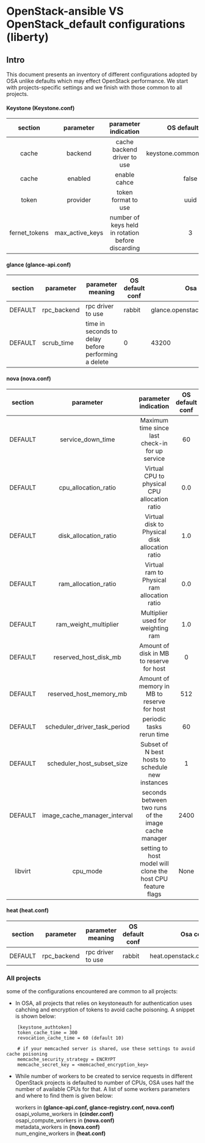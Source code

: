 OpenStack-ansible VS OpenStack_default configurations (liberty)
=============================

Intro
------

This document presents an inventory of different configurations adopted by OSA unlike defaults which may effect OpenStack performance. We start with projects-specific settings and we finish with those common to all projects.

#### Keystone (Keystone.conf)

|    section    |    parameter    |                parameter indication               |       OS default conf      |    Osa configurations   |
|:-------------:|:---------------:|:-------------------------------------------------:|:--------------------------:|:-----------------------:|
|     cache     |     backend     |            cache backend driver to use            | keystone.common.cache.noop | dogpile.cache.memcached |
|     cache     |     enabled     |                    enable cahce                   |            false           |           true          |
|     token     |     provider    |                token format to use                |            uuid            |          fernet         |
| fernet_tokens | max_active_keys | number of keys held in rotation before discarding |              3             |            7            |

#### glance (glance-api.conf)

| section | parameter     | parameter meaning                                    | OS default conf | Osa configurations                     |
|---------|---------------|------------------------------------------------------|-----------------|----------------------------------------|
| DEFAULT | rpc_backend   | rpc driver to use                                    | rabbit          | glance.openstack.common.rpc.impl_kombu |
| DEFAULT | scrub_time    | time in seconds  to delay before performing a delete | 0               | 43200                                  |


#### nova (nova.conf)

| section |           parameter          |                     parameter indication                    | OS default conf | Osa configurations |
|:-------:|:----------------------------:|:-----------------------------------------------------------:|:---------------:|:------------------:|
| DEFAULT |       service_down_time      |       Maximum time since last check-in for up service       |        60       |         120        |
| DEFAULT |     cpu_allocation_ratio     |         Virtual CPU to physical CPU allocation ratio        |       0.0       |         2.0        |
| DEFAULT |     disk_allocation_ratio    |        Virtual disk to Physical disk allocation ratio       |       1.0       |         1.0        |
| DEFAULT |     ram_allocation_ratio     |         Virtual ram to Physical ram allocation ratio        |       0.0       |         1.0        |
| DEFAULT |     ram_weight_multiplier    |              Multiplier used for weighting ram              |       1.0       |         5.0        |
| DEFAULT |     reserved_host_disk_mb    |           Amount of disk in MB to reserve for host          |        0        |        2048        |
| DEFAULT |    reserved_host_memory_mb   |          Amount of memory in MB to reserve for host         |       512       |        2048        |
| DEFAULT | scheduler_driver_task_period |                  periodic tasks rerun time                  |        60       |         60         |
| DEFAULT |  scheduler_host_subset_size  |       Subset of N best hosts to schedule new instances      |        1        |         10         |
| DEFAULT | image_cache_manager_interval |     seconds between two runs of the image cache manager     |       2400      |  0 (default rate)  |
| libvirt |           cpu_mode           | setting to host model will clone the host CPU feature flags |       None      |     host-model     |

#### heat (heat.conf)

| section | parameter     | parameter meaning                                    | OS default conf | Osa configurations                   |
|---------|---------------|------------------------------------------------------|-----------------|--------------------------------------|
| DEFAULT | rpc_backend   | rpc driver to use                                    | rabbit          | heat.openstack.common.rpc.impl_kombu |

### All projects

some of the configurations encountered are common to all projects:

* In OSA, all projects that relies on keystoneauth for authentication uses cahching and encryption of tokens to avoid cache poisoning.
A snippet is shown below:
```
    [keystone_authtoken]
    token_cache_time = 300
    revocation_cache_time = 60 (default 10)

    # if your memcached server is shared, use these settings to avoid cache poisoning
    memcache_security_strategy = ENCRYPT
    memcache_secret_key = <memcached_encryption_key>
```

* While number of workers to be created to service requests in different OpenStack projects is defaulted to number of CPUs, OSA uses half the number of available CPUs for that. A list of some workers parameters and where to find them is given below:

    workers in **(glance-api.conf, glance-registry.conf, nova.conf)**  
    osapi_volume_workers in **(cinder.conf)**  
    osapi_compute_workers in **(nova.conf)**  
    metadata_workers in **(nova.conf)**  
    num_engine_workers in **(heat.conf)**  




